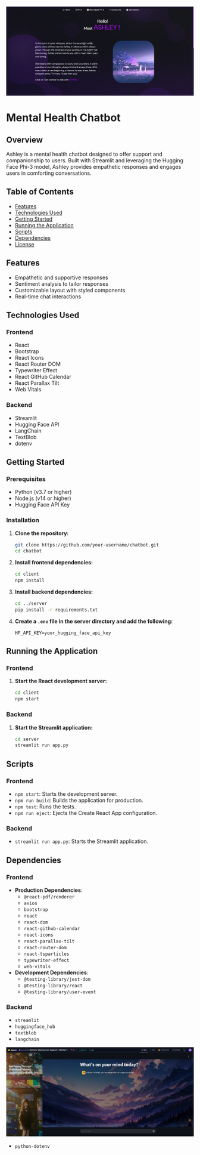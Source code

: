 ![Cover Photo](images/img1.png)

# Mental Health Chatbot

## Overview

Ashley is a mental health chatbot designed to offer support and companionship to users. Built with Streamlit and leveraging the Hugging Face Phi-3 model, Ashley provides empathetic responses and engages users in comforting conversations.

## Table of Contents

- [Features](#features)
- [Technologies Used](#technologies-used)
- [Getting Started](#getting-started)
- [Running the Application](#running-the-application)
- [Scripts](#scripts)
- [Dependencies](#dependencies)
- [License](#license)

## Features

- Empathetic and supportive responses
- Sentiment analysis to tailor responses
- Customizable layout with styled components
- Real-time chat interactions

## Technologies Used

### Frontend

- React
- Bootstrap
- React Icons
- React Router DOM
- Typewriter Effect
- React GitHub Calendar
- React Parallax Tilt
- Web Vitals

### Backend

- Streamlit
- Hugging Face API
- LangChain
- TextBlob
- dotenv

## Getting Started

### Prerequisites

- Python (v3.7 or higher)
- Node.js (v14 or higher)
- Hugging Face API Key

### Installation

1. **Clone the repository:**

    ```bash
    git clone https://github.com/your-username/chatbot.git
    cd chatbot
    ```

2. **Install frontend dependencies:**

    ```bash
    cd client
    npm install
    ```

3. **Install backend dependencies:**

    ```bash
    cd ../server
    pip install -r requirements.txt
    ```

4. **Create a `.env` file in the server directory and add the following:**

    ```env
    HF_API_KEY=your_hugging_face_api_key
    ```

## Running the Application

### Frontend

1. **Start the React development server:**

    ```bash
    cd client
    npm start
    ```

### Backend

1. **Start the Streamlit application:**

    ```bash
    cd server
    streamlit run app.py
    ```

## Scripts

### Frontend

- `npm start`: Starts the development server.
- `npm run build`: Builds the application for production.
- `npm test`: Runs the tests.
- `npm run eject`: Ejects the Create React App configuration.

### Backend

- `streamlit run app.py`: Starts the Streamlit application.

## Dependencies

### Frontend

- **Production Dependencies**:
  - `@react-pdf/renderer`
  - `axios`
  - `bootstrap`
  - `react`
  - `react-dom`
  - `react-github-calendar`
  - `react-icons`
  - `react-parallax-tilt`
  - `react-router-dom`
  - `react-tsparticles`
  - `typewriter-effect`
  - `web-vitals`
- **Development Dependencies**:
  - `@testing-library/jest-dom`
  - `@testing-library/react`
  - `@testing-library/user-event`

### Backend

- `streamlit`
- `huggingface_hub`
- `textblob`
- `langchain`

![Cover Photo](images/img2.png)
- `python-dotenv`
